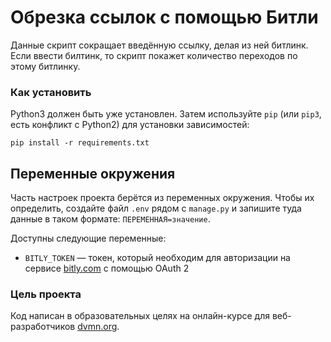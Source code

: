 # Обрезка ссылок с помощью Битли

Данные скрипт сокращает введённую ссылку, делая из ней битлинк. Если ввести
билтинк, то скрипт покажет количество переходов по этому битлинку.

### Как установить

Python3 должен быть уже установлен. Затем используйте `pip` (или `pip3`, есть
конфликт с Python2) для установки зависимостей:

```
pip install -r requirements.txt
```

## Переменные окружения

Часть настроек проекта берётся из переменных окружения. Чтобы их определить,
создайте файл `.env` рядом с `manage.py` и запишите туда данные в таком
формате: `ПЕРЕМЕННАЯ=значение`.

Доступны следующие переменные:

- `BITLY_TOKEN` — токен, который необходим для авторизации на сервисе
[bitly.com](https://app.bitly.com) с помощью OAuth 2

### Цель проекта

Код написан в образовательных целях на онлайн-курсе для
веб-разработчиков [dvmn.org](https://dvmn.org/).